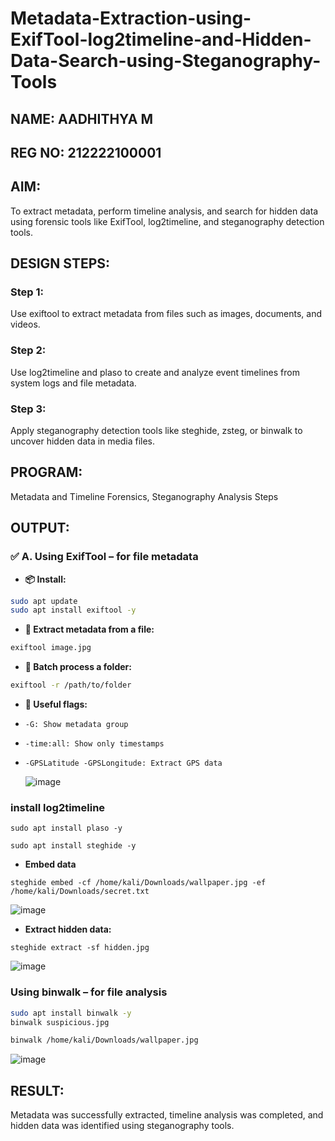 # Metadata-Extraction-using-ExifTool-log2timeline-and-Hidden-Data-Search-using-Steganography-Tools
## NAME: AADHITHYA M
## REG NO: 212222100001
## AIM:
To extract metadata, perform timeline analysis, and search for hidden data using forensic tools like ExifTool, log2timeline, and steganography detection tools.

## DESIGN STEPS:
### Step 1:
Use exiftool to extract metadata from files such as images, documents, and videos.

### Step 2:
Use log2timeline and plaso to create and analyze event timelines from system logs and file metadata.

### Step 3:
Apply steganography detection tools like steghide, zsteg, or binwalk to uncover hidden data in media files.

## PROGRAM:
Metadata and Timeline Forensics, Steganography Analysis Steps

## OUTPUT:
### ✅ A. Using ExifTool – for file metadata
- **📦 Install:**
```bash
sudo apt update
sudo apt install exiftool -y
```
- **📂 Extract metadata from a file:**
```bash
exiftool image.jpg
```
- **📁 Batch process a folder:**
```bash
exiftool -r /path/to/folder
```
- **📌 Useful flags:**
  
- ```-G: Show metadata group```

- ```-time:all: Show only timestamps```

- ```-GPSLatitude -GPSLongitude: Extract GPS data```

  ![image](https://github.com/user-attachments/assets/861dc1d1-4932-460d-9261-2e3295ee9f42)

### install log2timeline
```
sudo apt install plaso -y
```

```
sudo apt install steghide -y
```
- **Embed data**
```
steghide embed -cf /home/kali/Downloads/wallpaper.jpg -ef /home/kali/Downloads/secret.txt
```
![image](https://github.com/user-attachments/assets/d34970ca-ee2c-4a7f-9980-518b74962f02)

- **Extract hidden data:**
```
steghide extract -sf hidden.jpg

```
![image](https://github.com/user-attachments/assets/85520110-9150-417a-b6a9-28e559100cf7)

### Using binwalk – for file analysis
```bash
sudo apt install binwalk -y
binwalk suspicious.jpg
```
```bash
binwalk /home/kali/Downloads/wallpaper.jpg
```
![image](https://github.com/user-attachments/assets/b26be271-0680-491f-8868-1216de6fd7eb)

## RESULT:
Metadata was successfully extracted, timeline analysis was completed, and hidden data was identified using steganography tools.
